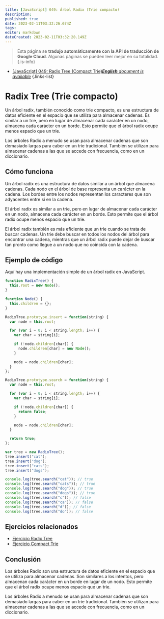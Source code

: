```yaml
---
title: [JavaScript] 049: Árbol Radix (Trie compacto)
description: 
published: true
date: 2023-02-11T03:32:26.674Z
tags: 
editor: markdown
dateCreated: 2023-02-11T03:32:20.149Z
---
```


> Esta página se **tradujo automáticamente con la API de traducción de Google Cloud**.
Algunas páginas se pueden leer mejor en su totalidad.{.is-info}



- [[JavaScript] 049: Radix Tree (Compact Trie)***English** document is available*](/en/Knowledge-base/Algorithm/javascript-049-radix-tree-compact-trie)
{.links-list}


# Radix Tree (Trie compacto)

Un árbol radix, también conocido como trie compacto, es una estructura de datos eficiente en el espacio que se utiliza para almacenar cadenas. Es similar a un trie, pero en lugar de almacenar cada carácter en un nodo, almacena cada carácter en un borde. Esto permite que el árbol radix ocupe menos espacio que un trie.

Los árboles Radix a menudo se usan para almacenar cadenas que son demasiado largas para caber en un trie tradicional. También se utilizan para almacenar cadenas a las que se accede con frecuencia, como en un diccionario.

## Cómo funciona

Un árbol radix es una estructura de datos similar a un árbol que almacena cadenas. Cada nodo en el árbol de base representa un carácter en la cadena. Los bordes entre los nodos representan los caracteres que son adyacentes entre sí en la cadena.

El árbol radix es similar a un trie, pero en lugar de almacenar cada carácter en un nodo, almacena cada carácter en un borde. Esto permite que el árbol radix ocupe menos espacio que un trie.

El árbol radix también es más eficiente que un trie cuando se trata de buscar cadenas. Un trie debe buscar en todos los nodos del árbol para encontrar una cadena, mientras que un árbol radix puede dejar de buscar tan pronto como llegue a un nodo que no coincida con la cadena.

## Ejemplo de código

Aquí hay una implementación simple de un árbol radix en JavaScript.

```javascript
function RadixTree() {
  this.root = new Node();
}

function Node() {
  this.children = {};
}

RadixTree.prototype.insert = function(string) {
  var node = this.root;

  for (var i = 0; i < string.length; i++) {
    var char = string[i];

    if (!node.children[char]) {
      node.children[char] = new Node();
    }

    node = node.children[char];
  }
};

RadixTree.prototype.search = function(string) {
  var node = this.root;

  for (var i = 0; i < string.length; i++) {
    var char = string[i];

    if (!node.children[char]) {
      return false;
    }

    node = node.children[char];
  }

  return true;
};

var tree = new RadixTree();
tree.insert("cat");
tree.insert("dog");
tree.insert("cats");
tree.insert("dogs");

console.log(tree.search("cat")); // true
console.log(tree.search("cats")); // true
console.log(tree.search("dog")); // true
console.log(tree.search("dogs")); // true
console.log(tree.search("c")); // false
console.log(tree.search("ca")); // false
console.log(tree.search("d")); // false
console.log(tree.search("do")); // false
```

## Ejercicios relacionados

- [Ejercicio Radix Tree](https://repl.it/@jimt/Radix-Tree-Exercise)
- [Ejercicio Compact Trie](https://repl.it/@jimt/Compact-Trie-Exercise)

## Conclusión

Los árboles Radix son una estructura de datos eficiente en el espacio que se utiliza para almacenar cadenas. Son similares a los intentos, pero almacenan cada carácter en un borde en lugar de un nodo. Esto permite que el árbol radix ocupe menos espacio que un trie.

Los árboles Radix a menudo se usan para almacenar cadenas que son demasiado largas para caber en un trie tradicional. También se utilizan para almacenar cadenas a las que se accede con frecuencia, como en un diccionario.